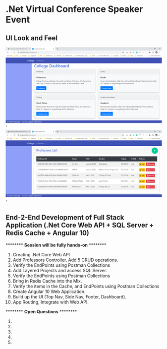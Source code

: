 # .Net Virtual Conference Speaker Event


## UI Look and Feel
![Web APP Dashboard|150x150](./Documentation/Images/AppDashboard.PNG)'
![Web APP List View|150x150](./Documentation/Images/AppListView.PNG)'

## End-2-End Development of Full Stack Application (.Net Core Web API + SQL Server + Redis Cache + Angular 10)

******** **Session will be fully hands-on** ********
1. Creating .Net Core Web API
2. Add Professors Controller, Add 5 CRUD operations.
3. Verify the EndPoints using Postman Collections
4. Add Layered Projects and access SQL Server.
5. Verify the EndPoints using Postman Collections
6. Bring in Redis Cache into the Mix.
7. Verify the items in the Cache, and EndPoints using Postman Collections
8. Create Angular 10 Web Application.
9. Build up the UI (Top Nav, Side Nav, Footer, Dashboard).
10. App Routing, Integrate with Web API.


******** **Open Questions** ********

1.
2.
3.
4.
5.
